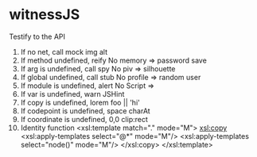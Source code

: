 # witnessJS
Testify to the API

1. If no net, call mock
img alt
2. If method undefined, reify
No memory => password save
3. If arg is undefined, call spy
No piv => silhouette
4. If global undefined, call stub
No profile => random user
5. If module is undefined, alert
No Script => <noscript>
6. If var is undefined, warn
JSHint
7. If copy is undefined, lorem
foo || 'hi'
8. If codepoint is undefined, space
charAt
9. If coordinate is undefined, 0,0
clip:rect
10. Identity function
    <xsl:template match="." mode="M">
      <xsl:copy>
        <xsl:apply-templates select="@*" mode="M"/>
        <xsl:apply-templates select="node()" mode="M"/>
      </xsl:copy>
    </xsl:template>

